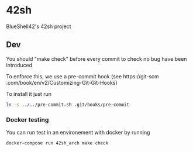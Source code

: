 # 42sh
BlueShell42's 42sh project

## Dev
You should "make check" before every commit to check no bug have been introduced

To enforce this, we use a pre-commit hook (see https://git-scm
.com/book/en/v2/Customizing-Git-Git-Hooks)

To install it just run
```bash
ln -s ../../pre-commit.sh .git/hooks/pre-commit
```

### Docker testing

You can run test in an environement with docker by running

```
docker-compose run 42sh_arch make check
```
